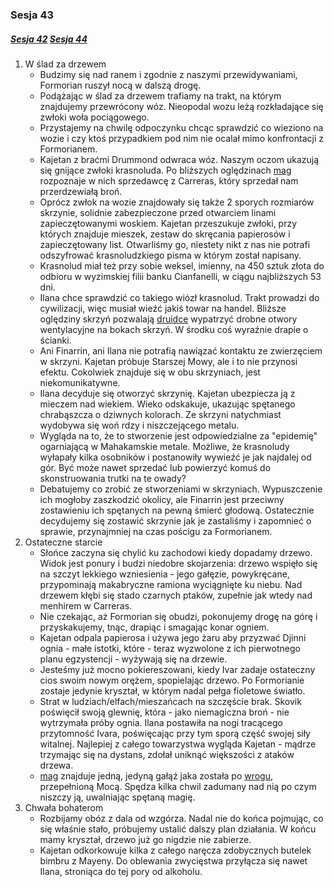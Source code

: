 ### Sesja 43
##### [Sesja 42](#sesja-042) [Sesja 44](#sesja-044)
1. W ślad za drzewem
    - Budzimy się nad ranem i zgodnie z naszymi przewidywaniami, Formorian ruszył nocą w dalszą drogę.
    - Podążając w ślad za drzewem trafiamy na trakt, na którym znajdujemy przewrócony wóz. Nieopodal wozu leżą rozkładające się zwłoki woła pociągowego. 
    - Przystajemy na chwilę odpoczynku chcąc sprawdzić co wieziono na wozie i czy ktoś przypadkiem pod nim nie ocalał mimo konfrontacji z Formorianem.
    - Kajetan z braćmi Drummond odwraca wóz. Naszym oczom ukazują się gnijące zwłoki krasnoluda. Po bliższych oględzinach [mag](Kajetan) rozpoznaje w nich sprzedawcę z Carreras, który sprzedał nam przerdzewiałą broń.
    - Oprócz zwłok na wozie znajdowały się także 2 sporych rozmiarów skrzynie, solidnie zabezpieczone przed otwarciem linami zapieczętowanymi woskiem. Kajetan przeszukuje zwłoki, przy których znajduje mieszek, zestaw do skręcania papierosów i zapieczętowany list. Otwarliśmy go, niestety nikt z nas nie potrafi odszyfrować krasnoludzkiego pisma w którym został napisany.
    - Krasnolud miał też przy sobie weksel, imienny, na 450 sztuk złota do odbioru w wyzimskiej filii banku Cianfanelli, w ciągu najbliższych 53 dni.
    - Ilana chce sprawdzić co takiego wiózł krasnolud. Trakt prowadzi do cywilizacji, więc musiał wieźć jakiś towar na handel. Bliższe oględziny skrzyń pozwalają [druidce](Ilana) wypatrzyć drobne otwory wentylacyjne na bokach skrzyń. W środku coś wyraźnie drapie o ścianki.
    - Ani Finarrin, ani Ilana nie potrafią nawiązać kontaktu ze zwierzęciem w skrzyni. Kajetan próbuje Starszej Mowy, ale i to nie przynosi efektu. Cokolwiek znajduje się w obu skrzyniach, jest niekomunikatywne.
    - Ilana decyduje się otworzyć skrzynię. Kajetan ubezpiecza ją z mieczem nad wiekiem. Wieko odskakuje, ukazując spętanego chrabąszcza o dziwnych kolorach. Ze skrzyni natychmiast wydobywa się woń rdzy i niszczejącego metalu.
    - Wygląda na to, że to stworzenie jest odpowiedzialne za "epidemię" ogarniającą w Mahakamskie metale. Możliwe, że krasnoludy wyłapały kilka osobników i postanowiły wywieźć je jak najdalej od gór. Być może nawet sprzedać lub powierzyć komuś do skonstruowania trutki na te owady?
    - Debatujemy co zrobić ze stworzeniami w skrzyniach. Wypuszczenie ich mogłoby zaszkodzić okolicy, ale Finarrin jest przeciwny zostawieniu ich spętanych na pewną śmierć głodową. Ostatecznie decydujemy się zostawić skrzynie jak je zastaliśmy i zapomnieć o sprawie, przynajmniej na czas pościgu za Formorianem.
2. Ostateczne starcie
    - Słońce zaczyna się chylić ku zachodowi kiedy dopadamy drzewo. Widok jest ponury i budzi niedobre skojarzenia: drzewo wspięło się na szczyt lekkiego wzniesienia - jego gałęzie, powykręcane, przypominają makabryczne ramiona wyciągnięte ku niebu. Nad drzewem kłębi się stado czarnych ptaków, zupełnie jak wtedy nad menhirem w Carreras.
    - Nie czekając, aż Formorian się obudzi, pokonujemy drogę na górę i przyskakujemy, tnąc, drapiąc i smagając konar ogniem.
    - Kajetan odpala papierosa i używa jego żaru aby przyzwać Djinni ognia - małe istotki, które - teraz wyzwolone z ich pierwotnego planu egzystencji - wyżywają się na drzewie.
    - Jesteśmy już mocno pokiereszowani, kiedy Ivar zadaje ostateczny cios swoim nowym orężem, spopielając drzewo. Po Formorianie zostaje jedynie kryształ, w którym nadal pełga fioletowe światło.
    - Strat w ludziach/elfach/mieszańcach na szczęście brak. Skovik poświęcił swoją glewnię, która - jako niemagiczna broń - nie wytrzymała próby ognia. Ilana postawiła na nogi tracącego przytomność Ivara, poświęcając przy tym sporą część swojej siły witalnej. Najlepiej z całego towarzystwa wygląda Kajetan - mądrze trzymając się na dystans, zdołał uniknąć większości z ataków drzewa.
    - [mag](Kajetan) znajduje jedną, jedyną gałąź jaka została po [wrogu](Formorian), przepełnioną Mocą. Spędza kilka chwil zadumany nad nią po czym niszczy ją, uwalniając spętaną magię.
3. Chwała bohaterom
    - Rozbijamy obóz z dala od wzgórza. Nadal nie do końca pojmując, co się właśnie stało, próbujemy ustalić dalszy plan działania. W końcu mamy kryształ, drzewo już go nigdzie nie zabierze.
    - Kajetan odkorkowuje kilka z całego naręcza zdobycznych butelek bimbru z Mayeny. Do oblewania zwycięstwa przyłącza się nawet Ilana, stroniąca do tej pory od alkoholu.